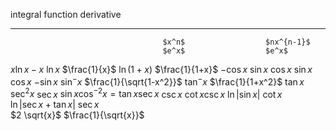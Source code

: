   integral                            function               derivative
  ----------------------------------- ---------------------- -------------------------------------
                                      $x^n$                  $nx^{n-1}$
                                      $e^x$                  $e^x$
  $x \ln x - x$                       $\ln x$                $\frac{1}{x}$
                                      $\ln (1+x)$            $\frac{1}{1+x}$
  $-\cos x$                           $\sin x$               $\cos x$
  $\sin x$                            $\cos x$               $-\sin x$
                                      $\sin^- x$             $\frac{1}{\sqrt{1-x^2}}$
                                      $\tan^- x$             $\frac{1}{1+x^2}$
                                      $\tan x$               $\sec ^2 x$
                                      $\sec x$               $\sin x \cos^{-2}x = \tan x \sec x$
                                      $\csc x$               $\cot x \csc x$
  $\ln \vert\sin x\vert$              $\cot x$               
  $\ln \vert \sec x + \tan x \vert$   $\sec x$               
  $2 \sqrt{x}$                        $\frac{1}{\sqrt{x}}$   
